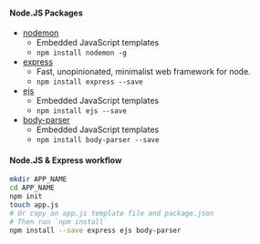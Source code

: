 #### Node.JS Packages

- [nodemon](https://www.npmjs.com/package/nodemon)
  - Embedded JavaScript templates
  - `npm install nodemon -g`
- [express](https://www.npmjs.com/package/express)
  - Fast, unopinionated, minimalist web framework for node.
  - `npm install express --save`
- [ejs](https://www.npmjs.com/package/ejs)
  - Embedded JavaScript templates
  - `npm install ejs --save`
- [body-parser](https://www.npmjs.com/package/body-parser)
  - Embedded JavaScript templates
  - `npm install body-parser --save`


#### Node.JS & Express workflow

```bash
mkdir APP_NAME
cd APP_NAME
npm init
touch app.js
# Or copy an app.js template file and package.json
# Then run `npm install`
npm install --save express ejs body-parser
```
